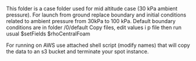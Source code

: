 This folder is a case folder used for mid altitude case (30 kPa ambient pressure).
For launch from ground replace boundary and initial conditions related to ambient pressure from 30kPa to 100 kPa.
Default boundary conditions are in folder /0/default
Copy files, edit values i p file
then run usual 
$setFields
$rhoCentralFoam

For running on AWS use attached shell script (modify names) that will copy the data to an s3 bucket and terminate your spot instance.
